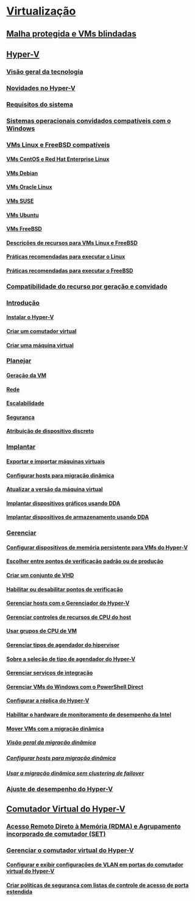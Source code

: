 # [Virtualização](virtualization.md)

## [Malha protegida e VMs blindadas](../security/guarded-fabric-shielded-vm/guarded-fabric-and-shielded-vms-top-node.md)

## [Hyper-V](hyper-v/Hyper-V-on-Windows-Server.md)
### [Visão geral da tecnologia](hyper-v/Hyper-V-Technology-Overview.md)
### [Novidades no Hyper-V](hyper-v/What-s-new-in-Hyper-V-on-Windows.md)
### [Requisitos do sistema](hyper-v/System-requirements-for-Hyper-V-on-Windows.md)
### [Sistemas operacionais convidados compatíveis com o Windows](hyper-v/Supported-Windows-guest-operating-systems-for-Hyper-V-on-Windows.md)
### [VMs Linux e FreeBSD compatíveis](hyper-v/Supported-Linux-and-FreeBSD-virtual-machines-for-Hyper-V-on-Windows.md)
#### [VMs CentOS e Red Hat Enterprise Linux](hyper-v/Supported-CentOS-and-Red-Hat-Enterprise-Linux-virtual-machines-on-Hyper-V.md)
#### [VMs Debian](hyper-v/Supported-Debian-virtual-machines-on-Hyper-V.md)
#### [VMs Oracle Linux](hyper-v/Supported-Oracle-Linux-virtual-machines-on-Hyper-V.md)
#### [VMs SUSE](hyper-v/Supported-SUSE-virtual-machines-on-Hyper-V.md)
#### [VMs Ubuntu](hyper-v/Supported-Ubuntu-virtual-machines-on-Hyper-V.md)
#### [VMs FreeBSD](hyper-v/Supported-FreeBSD-virtual-machines-on-Hyper-V.md)
#### [Descrições de recursos para VMs Linux e FreeBSD](hyper-v/Feature-Descriptions-for-Linux-and-FreeBSD-virtual-machines-on-Hyper-V.md)
#### [Práticas recomendadas para executar o Linux](hyper-v/Best-Practices-for-running-Linux-on-Hyper-V.md)
#### [Práticas recomendadas para executar o FreeBSD](hyper-v/Best-practices-for-running-FreeBSD-on-Hyper-V.md)
### [Compatibilidade do recurso por geração e convidado](hyper-v/Hyper-V-feature-compatibility-by-generation-and-guest.md)
### [Introdução](hyper-v/get-started/Get-started-with-Hyper-V-on-Windows.md)
#### [Instalar o Hyper-V](hyper-v/get-started/Install-the-Hyper-V-role-on-Windows-Server.md)
#### [Criar um comutador virtual](hyper-v/get-started/create-a-virtual-switch-for-Hyper-V-virtual-machines.md)
#### [Criar uma máquina virtual](hyper-v/get-started/create-a-virtual-machine-in-Hyper-V.md)
### [Planejar](hyper-v/plan/Plan-Hyper-V-on-Windows-Server.md)
#### [Geração da VM](hyper-v/plan/Should-I-create-a-generation-1-or-2-virtual-machine-in-Hyper-V.md)
#### [Rede](hyper-v/plan/plan-hyper-v-networking-in-windows-server.md)
#### [Escalabilidade](hyper-v/plan/plan-hyper-v-scalability-in-windows-server.md)
#### [Segurança](hyper-v/plan/plan-hyper-v-security-in-windows-server.md)
#### [Atribuição de dispositivo discreto](hyper-v/plan/plan-for-deploying-devices-using-discrete-device-assignment.md)
### [Implantar](hyper-v/deploy/Deploy-Hyper-V-on-Windows-Server.md)
#### [Exportar e importar máquinas virtuais](hyper-v/deploy/Export-and-import-virtual-machines.md)
#### [Configurar hosts para migração dinâmica](hyper-v/deploy/Set-up-hosts-for-live-migration-without-Failover-Clustering.md)
#### [Atualizar a versão da máquina virtual](hyper-v/deploy/Upgrade-virtual-machine-version-in-Hyper-V-on-Windows-or-Windows-Server.md)
#### [Implantar dispositivos gráficos usando DDA](hyper-v/deploy/deploying-graphics-devices-using-dda.md)
#### [Implantar dispositivos de armazenamento usando DDA](hyper-v/deploy/deploying-storage-devices-using-dda.md)

### [Gerenciar](hyper-v/manage/Manage-Hyper-V-on-Windows-Server.md)
#### [Configurar dispositivos de memória persistente para VMs do Hyper-V](hyper-v/manage/persistent-memory-cmdlets.md)
#### [Escolher entre pontos de verificação padrão ou de produção](hyper-v/manage/Choose-between-standard-or-production-checkpoints-in-Hyper-V.md)
#### [Criar um conjunto de VHD](hyper-v/manage/Create-VHDSet-file.md)
#### [Habilitar ou desabilitar pontos de verificação](hyper-v/manage/Enable-or-disable-checkpoints-in-Hyper-V.md)
#### [Gerenciar hosts com o Gerenciador do Hyper-V](hyper-v/manage/Remotely-manage-Hyper-V-hosts.md)
#### [Gerenciar controles de recursos de CPU do host](hyper-v/manage/manage-hyper-v-minroot-2016.md)
#### [Usar grupos de CPU de VM](hyper-v/manage/manage-hyper-v-cpugroups.md)
#### [Gerenciar tipos de agendador do hipervisor](hyper-v/manage/manage-hyper-v-scheduler-types.md)
#### [Sobre a seleção de tipo de agendador do Hyper-V](hyper-v/manage/about-hyper-v-scheduler-type-selection.md)
#### [Gerenciar serviços de integração](hyper-v/manage/Manage-Hyper-V-integration-services.md)
#### [Gerenciar VMs do Windows com o PowerShell Direct](hyper-v/manage/Manage-Windows-virtual-machines-with-powershell-direct.md)
#### [Configurar a réplica do Hyper-V](hyper-v/manage/Set-up-Hyper-V-Replica.md)
#### [Habilitar o hardware de monitoramento de desempenho da Intel](hyper-v/manage/Performance-Monitoring-Hardware.md)
#### [Mover VMs com a migração dinâmica](hyper-v/manage/Live-migration-overview.md)
##### [Visão geral da migração dinâmica](hyper-v/manage/Live-migration-overview.md)
##### [Configurar hosts para migração dinâmica](hyper-v/deploy/Set-up-hosts-for-live-migration-without-Failover-Clustering.md) 
##### [Usar a migração dinâmica sem clustering de failover](hyper-v/manage/Use-live-migration-without-Failover-Clustering-to-move-a-virtual-machine.md)


### [Ajuste de desempenho do Hyper-V](../administration/performance-tuning/role/hyper-v-server/index.md)
## [Comutador Virtual do Hyper-V](hyper-v-virtual-switch/Hyper-V-Virtual-Switch.md)
### [Acesso Remoto Direto à Memória (RDMA) e Agrupamento incorporado de comutador (SET)](hyper-v-virtual-switch/rdMA-and-Switch-Embedded-Teaming.md)
### [Gerenciar o comutador virtual do Hyper-V](hyper-v-virtual-switch/Manage-Hyper-V-Virtual-Switch.md)
#### [Configurar e exibir configurações de VLAN em portas do comutador virtual do Hyper-V](hyper-v-virtual-switch/Configure-and-View-VLAN-Settings-on-Hyper-V-Virtual-Switch-Ports.md)
#### [Criar políticas de segurança com listas de controle de acesso de porta estendida](hyper-v-virtual-switch/create-Security-Policies-with-extended-Port-Access-Control-lists.md)
